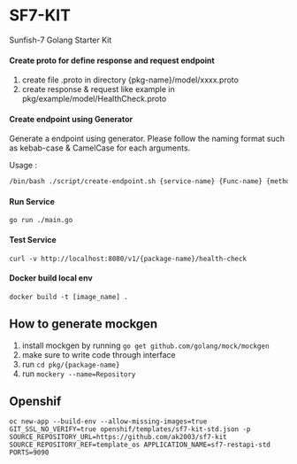 # SF7-KIT
Sunfish-7 Golang Starter Kit

#### Create proto for define response and request endpoint
1. create file .proto in directory {pkg-name}/model/xxxx.proto
2. create response & request like example in pkg/example/model/HealthCheck.proto

#### Create endpoint using Generator
Generate a endpoint using generator. Please follow the naming format such as kebab-case & CamelCase for each arguments.

Usage :
```sh
/bin/bash ./script/create-endpoint.sh {service-name} {Func-name} {method} {Endpoint-url}
```

#### Run Service
```
go run ./main.go
```
#### Test Service
```
curl -v http://localhost:8080/v1/{package-name}/health-check
```
#### Docker build local env
````
docker build -t [image_name] .
````

## How to generate mockgen
1. install mockgen by running ```go get github.com/golang/mock/mockgen```
2. make sure to write code through interface
3. run ```cd pkg/{package-name}```   
3. run ```mockery --name=Repository```

## Openshif
```
oc new-app --build-env --allow-missing-images=true GIT_SSL_NO_VERIFY=true openshif/templates/sf7-kit-std.json -p SOURCE_REPOSITORY_URL=https://github.com/ak2003/sf7-kit SOURCE_REPOSITORY_REF=template_os APPLICATION_NAME=sf7-restapi-std PORTS=9090
```